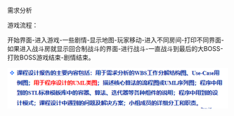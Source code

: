 需求分析 

游戏流程：

开始界面-进入游戏-一些剧情-显示地图-玩家移动-进入不同房间-打印不同界面-如果进入战斗房就显示回合制战斗的界面-进行战斗-一直战斗到最后的大BOSS-打败BOSS游戏结束-剧情结束。

![image-20250825151630973](./需求分析-设计一些啥东西呢？.assets/image-20250825151630973.png)


